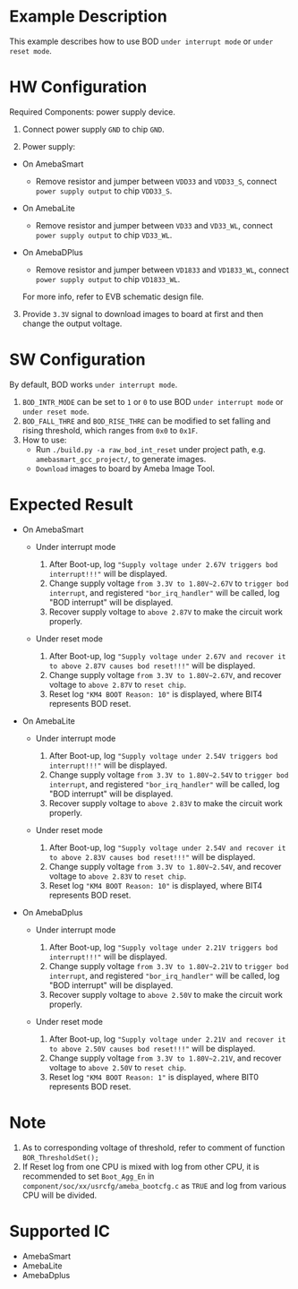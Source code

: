# Example Description

This example describes how to use BOD `under interrupt mode` or `under reset mode`.

# HW Configuration

Required Components: power supply device.

1. Connect power supply `GND` to chip `GND`.

2. Power supply:
* On AmebaSmart
	- Remove resistor and jumper between `VDD33` and `VDD33_S`, connect `power supply output` to chip `VDD33_S`.
* On AmebaLite
	- Remove resistor and jumper between `VD33` and `VD33_WL`, connect `power supply output` to chip `VD33_WL`.
* On AmebaDPlus
	- Remove resistor and jumper between `VD1833` and `VD1833_WL`, connect `power supply output` to chip `VD1833_WL`.

	For more info, refer to EVB schematic design file.

3. Provide `3.3V` signal to download images to board at first and then change the output voltage.

# SW Configuration

By default, BOD works `under interrupt mode`.

1. `BOD_INTR_MODE` can be set to `1` or `0` to use BOD `under interrupt mode` or `under reset mode`.
2. `BOD_FALL_THRE` and `BOD_RISE_THRE` can be modified to set falling and rising threshold, which ranges from `0x0` to `0x1F`.
3. How to use:
    * Run `./build.py -a raw_bod_int_reset` under project path, e.g. `amebasmart_gcc_project/`, to generate images.
    * `Download` images to board by Ameba Image Tool.

# Expected Result

* On AmebaSmart
  - Under interrupt mode
	1. After Boot-up, log `"Supply voltage under 2.67V triggers bod interrupt!!!"` will be displayed.
	2. Change supply voltage `from 3.3V to 1.80V~2.67V` to `trigger bod interrupt`, and registered `"bor_irq_handler"` will be called, log "BOD interrupt" will be displayed.
	3. Recover supply voltage to `above 2.87V` to make the circuit work properly.

  - Under reset mode
	1. After Boot-up, log `"Supply voltage under 2.67V and recover it to above 2.87V causes bod reset!!!"` will be displayed.
	2. Change supply voltage `from 3.3V to 1.80V~2.67V`, and recover voltage to `above 2.87V` to `reset chip`.
	3. Reset log `"KM4 BOOT Reason: 10"` is displayed, where BIT4 represents BOD reset.
* On AmebaLite
  - Under interrupt mode
	1. After Boot-up, log `"Supply voltage under 2.54V triggers bod interrupt!!!"` will be displayed.
	2. Change supply voltage `from 3.3V to 1.80V~2.54V` to `trigger bod interrupt`, and registered `"bor_irq_handler"` will be called, log "BOD interrupt" will be displayed.
	3. Recover supply voltage to `above 2.83V` to make the circuit work properly.

  - Under reset mode
	1. After Boot-up, log `"Supply voltage under 2.54V and recover it to above 2.83V causes bod reset!!!"` will be displayed.
	2. Change supply voltage `from 3.3V to 1.80V~2.54V`, and recover voltage to `above 2.83V` to `reset chip`.
	3. Reset log `"KM4 BOOT Reason: 10"` is displayed, where BIT4 represents BOD reset.

* On AmebaDplus
  - Under interrupt mode
	1. After Boot-up, log `"Supply voltage under 2.21V triggers bod interrupt!!!"` will be displayed.
	2. Change supply voltage `from 3.3V to 1.80V~2.21V` to `trigger bod interrupt`, and registered `"bor_irq_handler"` will be called, log "BOD interrupt" will be displayed.
	3. Recover supply voltage to `above 2.50V` to make the circuit work properly.

  - Under reset mode
	1. After Boot-up, log `"Supply voltage under 2.21V and recover it to above 2.50V causes bod reset!!!"` will be displayed.
	2. Change supply voltage `from 3.3V to 1.80V~2.21V`, and recover voltage to `above 2.50V` to `reset chip`.
	3. Reset log `"KM4 BOOT Reason: 1"` is displayed, where BIT0 represents BOD reset.

# Note

1. As to corresponding voltage of threshold, refer to comment of function `BOR_ThresholdSet();`
2. If Reset log from one CPU is mixed with log from other CPU, it is recommended to set `Boot_Agg_En` in `component/soc/xx/usrcfg/ameba_bootcfg.c` as `TRUE` and log from various CPU will be divided.

# Supported IC

* AmebaSmart
* AmebaLite
* AmebaDplus
